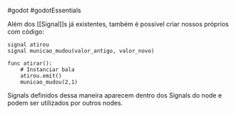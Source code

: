 #godot #godotEssentials 

Além dos [[Signal]]s já existentes, também é possivel criar nossos próprios com código:

```GDScript
signal atirou
signal municao_mudou(valor_antigo, valor_novo)

func atirar():
	# Instanciar bala
	atirou.emit()
	municao_mudou(2,1)
```

Signals definidos dessa maneira aparecem dentro dos Signals do node e podem ser utilizados por outros nodes.
